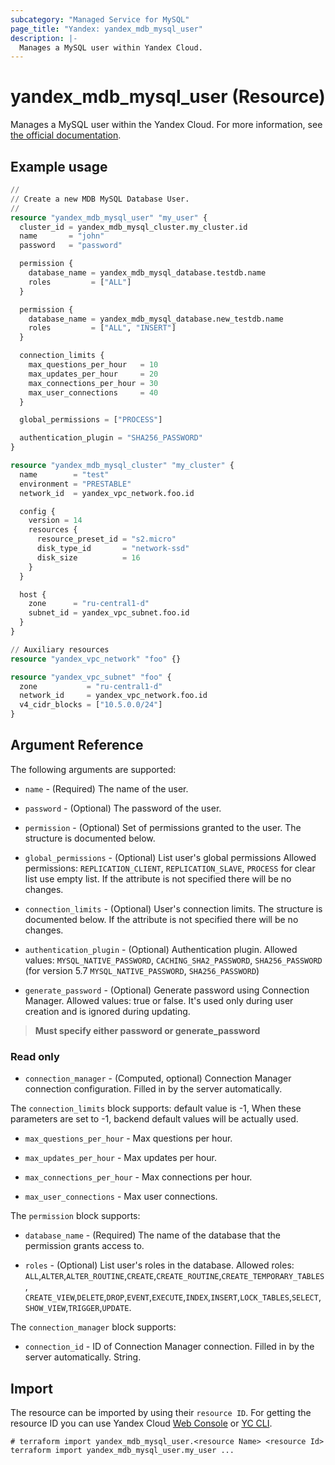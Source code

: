 ```yaml
---
subcategory: "Managed Service for MySQL"
page_title: "Yandex: yandex_mdb_mysql_user"
description: |-
  Manages a MySQL user within Yandex Cloud.
---
```


# yandex_mdb_mysql_user (Resource)

Manages a MySQL user within the Yandex Cloud. For more information, see [the official documentation](https://yandex.cloud/docs/managed-mysql/).

## Example usage

```terraform
//
// Create a new MDB MySQL Database User.
//
resource "yandex_mdb_mysql_user" "my_user" {
  cluster_id = yandex_mdb_mysql_cluster.my_cluster.id
  name       = "john"
  password   = "password"

  permission {
    database_name = yandex_mdb_mysql_database.testdb.name
    roles         = ["ALL"]
  }

  permission {
    database_name = yandex_mdb_mysql_database.new_testdb.name
    roles         = ["ALL", "INSERT"]
  }

  connection_limits {
    max_questions_per_hour   = 10
    max_updates_per_hour     = 20
    max_connections_per_hour = 30
    max_user_connections     = 40
  }

  global_permissions = ["PROCESS"]

  authentication_plugin = "SHA256_PASSWORD"
}

resource "yandex_mdb_mysql_cluster" "my_cluster" {
  name        = "test"
  environment = "PRESTABLE"
  network_id  = yandex_vpc_network.foo.id

  config {
    version = 14
    resources {
      resource_preset_id = "s2.micro"
      disk_type_id       = "network-ssd"
      disk_size          = 16
    }
  }

  host {
    zone      = "ru-central1-d"
    subnet_id = yandex_vpc_subnet.foo.id
  }
}

// Auxiliary resources
resource "yandex_vpc_network" "foo" {}

resource "yandex_vpc_subnet" "foo" {
  zone           = "ru-central1-d"
  network_id     = yandex_vpc_network.foo.id
  v4_cidr_blocks = ["10.5.0.0/24"]
}
```

## Argument Reference

The following arguments are supported:

* `name` - (Required) The name of the user.

* `password` - (Optional) The password of the user.

* `permission` - (Optional) Set of permissions granted to the user. The structure is documented below.

* `global_permissions` - (Optional) List user's global permissions 
  Allowed permissions: `REPLICATION_CLIENT`, `REPLICATION_SLAVE`, `PROCESS` for clear list use empty list. If the attribute is not specified there will be no changes.

* `connection_limits` - (Optional) User's connection limits. The structure is documented below. If the attribute is not specified there will be no changes.

* `authentication_plugin` - (Optional) Authentication plugin. Allowed values: `MYSQL_NATIVE_PASSWORD`, `CACHING_SHA2_PASSWORD`, `SHA256_PASSWORD` (for version 5.7 `MYSQL_NATIVE_PASSWORD`, `SHA256_PASSWORD`)

* `generate_password` - (Optional) Generate password using Connection Manager. Allowed values: true or false. It's used only during user creation and is ignored during updating.

> **Must specify either password or generate_password**

### Read only
* `connection_manager` - (Computed, optional) Connection Manager connection configuration. Filled in by the server automatically.

The `connection_limits` block supports:
default value is -1,
When these parameters are set to -1, backend default values will be actually used.

* `max_questions_per_hour` - Max questions per hour.

* `max_updates_per_hour` - Max updates per hour.

* `max_connections_per_hour` - Max connections per hour.

* `max_user_connections` - Max user connections.

The `permission` block supports:

* `database_name` - (Required) The name of the database that the permission grants access to.

* `roles` - (Optional) List user's roles in the database. Allowed roles: `ALL`,`ALTER`,`ALTER_ROUTINE`,`CREATE`,`CREATE_ROUTINE`,`CREATE_TEMPORARY_TABLES`, `CREATE_VIEW`,`DELETE`,`DROP`,`EVENT`,`EXECUTE`,`INDEX`,`INSERT`,`LOCK_TABLES`,`SELECT`,`SHOW_VIEW`,`TRIGGER`,`UPDATE`.

The `connection_manager` block supports:

* `connection_id` - ID of Connection Manager connection. Filled in by the server automatically. String.

## Import

The resource can be imported by using their `resource ID`. For getting the resource ID you can use Yandex Cloud [Web Console](https://console.yandex.cloud) or [YC CLI](https://yandex.cloud/docs/cli/quickstart).

```shell
# terraform import yandex_mdb_mysql_user.<resource Name> <resource Id>
terraform import yandex_mdb_mysql_user.my_user ...
```
